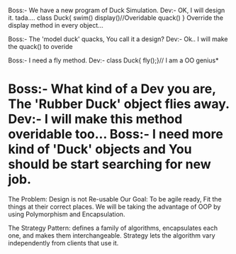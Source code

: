 Boss:- We have a new program of Duck Simulation.
Dev:- OK, I will design it.
tada....
  class Duck{
    swim()
    display()//Overidable
    quack()
  }
Override the display method in every object...

Boss:- The 'model duck' quacks, You call it a design?
Dev:- Ok.. I will make the quack() to overide

Boss:- I need a fly method.
Dev:- class Duck{ fly();}// I am a OO genius*

Boss:- What kind of a Dev you are, The 'Rubber Duck' object flies away.
Dev:- I will make this method overidable too...
Boss:- I need more kind of 'Duck' objects and You should be start searching for new job.
====================================================
The Problem: Design is not Re-usable
Our Goal: To be agile ready, Fit the things at their correct places.
We will be taking the advantage of OOP by using Polymorphism and Encapsulation.

The Strategy Pattern:
  defines a family of algorithms,
  encapsulates each one, and makes them interchangeable.
  Strategy lets the algorithm vary independently from
  clients that use it.